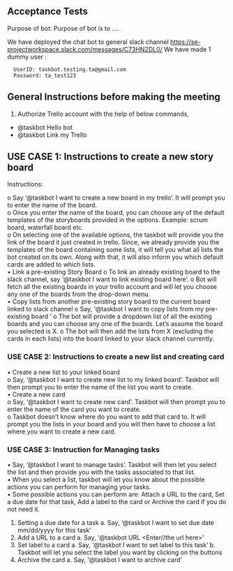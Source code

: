 ## Acceptance Tests

Purpose of bot: Purpose of bot is to ....

We have deployed the chat bot to general slack channel https://se-projectworkspace.slack.com/messages/C73HN2DL0/
We have made 1 dummy user :

      UserID: taskbot.testing.ta@gmail.com
      Password: ta_test123

## General Instructions before making the meeting

1. Authorize Trello account with the help of below commands,
 - @taskbot Hello bot
 - @taskbot Link my Trello


## USE CASE 1: Instructions to create a new story board 

Instructions:

  o Say ‘@taskbot I want to create a new board in my trello’. It will prompt you to enter the name of the board.   
  o Once you enter the name of the board, you can choose any of the default templates of the storyboards provided in the options. Example: scrum board, waterfall board etc.   
  o On selecting one of the available options, the taskbot will provide you the link of the board it just created in trello. Since, we already provide you the templates of the board containing some lists, it will tell you what all lists the bot created on its own. Along with that, it will also inform you which default cards are added to which lists.</br>
• Link a pre-existing Story Board
  o	To link an already existing board to the slack channel, say ‘@taskbot I want to link existing board here’.
  o	Bot will fetch all the existing boards in your trello account and will let you choose any one of the boards from the drop-down menu.</br>
• Copy lists from another pre-existing story board to the current board linked to slack channel
  o	Say, ‘@taskbot I want to copy lists from my pre-existing board ‘
  o	The bot will provide a dropdown list of all the existing boards and you can choose any one of the boards. Let’s assume the board you selected is X.
  o	The bot will then add the lists from X (excluding the cards in each lists) into the board linked to your slack channel currently.

### USE CASE 2: Instructions to create a new list and creating card 

• Create a new list to your linked board   
  o Say, ‘@taskbot I want to create new list to my linked board’. Taskbot will then prompt you to enter the name of the list you want to create.   
• Create a new card   
  o Say, ‘@taskbot I want to create new card’. Taskbot will then prompt you to enter the name of the card you want to create.   
  o Taskbot doesn’t know where do you want to add that card to. It will prompt you the lists in your board and you will then have to choose a list where you want to create a new card.   


### USE CASE 3: Instruction for Managing tasks

• Say, ‘@taskbot I want to manage tasks’. Taskbot will then let you select the list and then provide you with the tasks associated to that list.   
• When you select a list, taskbot will let you know about the possible actions you can perform for managing your tasks.    
• Some possible actions you can perform are: Attach a URL to the card, Set a due date for that task, Add a label to the card or Archive the card if you do not need it.   

1. Setting a due date for a task
  a. Say, ‘@taskbot I want to set due date mm/dd/yyyy for this task’
2. Add a URL to a card
  a. Say, ‘@taskbot URL <Enter//the url here>’
3. Set label to a card
  a. Say, ‘@taskbot I want to set label to this task’
  b. Taskbot will let you select the label you want by clicking on the buttons
4. Archive the card
  a. Say, ‘@taskbot I want to archive card’

